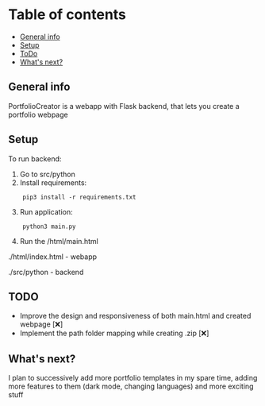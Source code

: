 
# Table of contents
* [General info](#general-info)
* [Setup](#setup)
* [ToDo](#todo)
* [What's next?](#whats-next?)

## General info
PortfolioCreator is a webapp with Flask backend, that lets you create a portfolio webpage

## Setup


To run backend:
1. Go to src/python 
2. Install requirements: 
```
	pip3 install -r requirements.txt
```
3. Run application:
```
	python3 main.py
```
4. Run the /html/main.html


./html/index.html - webapp

./src/python - backend


## TODO 
* Improve the design and responsiveness of both main.html and created webpage [❌]
* Implement the path folder mapping while creating .zip [❌]

## What's next? 
I plan to successively add more portfolio templates in my spare time, adding more features to them (dark mode, changing languages) and more exciting stuff 
